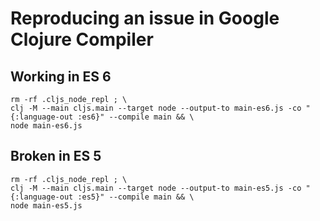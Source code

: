# Reproducing an issue in Google Clojure Compiler

## Working in ES 6

```
rm -rf .cljs_node_repl ; \
clj -M --main cljs.main --target node --output-to main-es6.js -co "{:language-out :es6}" --compile main && \
node main-es6.js
```

## Broken in ES 5

```
rm -rf .cljs_node_repl ; \
clj -M --main cljs.main --target node --output-to main-es5.js -co "{:language-out :es5}" --compile main && \
node main-es5.js
```
